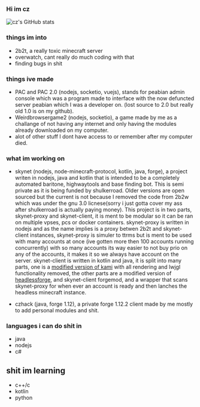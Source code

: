 ### Hi im cz

![cz's GitHub stats](https://github-readme-stats.vercel.app/api?username=czho&count_private=true&show_icons=true&theme=tokyonight&hide=stars)

### things im into

- 2b2t, a really toxic minecraft server
- overwatch, cant really do much coding with that 
- finding bugs in shit


### things ive made
- PAC and PAC 2.0 (nodejs, socketio, vuejs), stands for peabian admin console which was a program made to interface with the now defuncted server peabian which I was a developer on. (lost source to 2.0 but really old 1.0 is on my github).
- Weirdbrowsergame2 (nodejs, socketio), a game made by me as a challange of not having any internet and only having the modules already downloaded on my computer.
- alot of other stuff I dont have access to or remember after my computer died.

### what im working on
- skynet (nodejs, node-minecraft-protocol, kotlin, java, forge), a project writen in nodejs, java and kotlin that is intended to be a completely automated baritone, highwaytools and base finding bot. This is semi private as it is being funded by shulkerroad. Older versions are open sourced but the current is not because I removed the code from 2b2w which was under the gnu 3.0 licnese(sorry i just gotta cover my ass after shulkerroad is actually paying money). This project is in two parts, skynet-proxy and skynet-client, it is ment to be modular so it can be ran on multiple vpses, pcs or docker containers. skynet-proxy is written in nodejs and as the name implies is a proxy betwen 2b2t and skynet-client instances, skynet-proxy is simuler to ttrms but is ment to be used with many accounts at once (ive gotten more then 100 accounts running concurrently) with so many accounts its way easier to not buy prio on any of the accounts, it makes it so we always have  account on the server. skynet-client is written in kotlin and java, it is split into many parts, one is a [modified version of kami](https://github.com/czho/kamiblue-hwt-headless) with all rendering and lwjgl functionality removed, the other parts are a modified version of [headlessforge](https://github.com/3arthqu4ke/HeadlessForge), and skynet-client forgemod, and a wrapper that scans skynet-proxy for when ever an account is ready and then lanches the headless minecraft instance.

- czhack (java, forge 1.12), a private forge 1.12.2 client made by me mostly to add personal modules and shit.
### languages i can do shit in
- java
- nodejs
- c#

## shit im learning
- c++/c
- kotlin
- python
